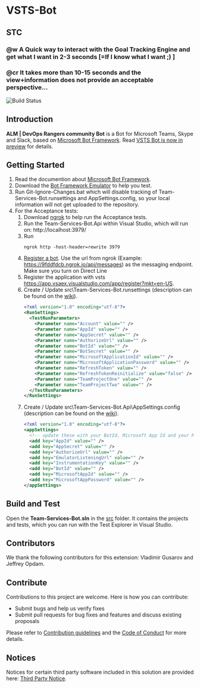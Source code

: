 # VSTS-Bot 

## STC
### @w A Quick way to interact with the Goal Tracking Engine and get what I want in 2-3 seconds [=If I know what I want ;) ]
### @cr It takes more than 10-15 seconds and the view+information does not provide an acceptable perspective...


![Build Status](https://almrangers.visualstudio.com/_apis/public/build/definitions/7f3cfb9a-d1cb-4e66-9d36-1af87b906fe9/143/badge)

## Introduction
**ALM | DevOps Rangers community Bot** is a Bot for Microsoft Teams, Skype and Slack, based on [Microsoft Bot Framework](https://dev.botframework.com/). Read [VSTS Bot is now in preview](https://blogs.msdn.microsoft.com/visualstudioalmrangers/2017/10/12/visual-studio-team-services-bot-vsts-bot-is-now-in-preview/) for details.

## Getting Started
1. Read the documention about [Microsoft Bot Framework](https://dev.botframework.com/).
2. Download the [Bot Framework Emulator](https://docs.botframework.com/en-us/tools/bot-framework-emulator/#navtitle) to help you test.
3. Run Git-Ignore-Changes.bat which will disable tracking of Team-Services-Bot.runsettings and AppSettings.config, so your local information will not get uploaded to the repository.
4. For the Acceptance tests:
   1. Download [ngrok](https://ngrok.com/download) to help run the Acceptance tests.
   2. Run the Team-Services-Bot.Api within Visual Studio, which will run on: http://localhost:3979/
   3. Run 
      ```
      ngrok http -host-header=rewrite 3979
      ```
    4. [Register a bot](https://docs.botframework.com/en-us/csharp/builder/sdkreference/gettingstarted.html#registering). Use the url from ngrok (Example: https://9fddfdcb.ngrok.io/api/messages) as the messaging endpoint.  
    Make sure you turn on Direct Line
    5. Register the application with vsts https://app.vsaex.visualstudio.com/app/register?mkt=en-US.
    6. Create / Update src\Team-Services-Bot.runsettings (description can be found on the [wiki](https://github.com/ALM-Rangers/Team-Services-Bot/wiki/Team-Services-Bot.runsettings)).
       ``` xml
       <?xml version="1.0" encoding="utf-8"?>
       <RunSettings>
         <TestRunParameters>
           <Parameter name="Account" value="" />
           <Parameter name="AppId" value="" />
           <Parameter name="AppSecret" value="" />
           <Parameter name="AuthorizeUrl" value="" />
           <Parameter name="BotId" value="" />
           <Parameter name="BotSecret" value="" />
           <Parameter name="MicrosoftApplicationId" value="" />
           <Parameter name="MicrosoftApplicationPassword" value="" />
           <Parameter name="RefreshToken" value="" />
           <Parameter name="RefreshTokenReinitialize" value="false" />
           <Parameter name="TeamProjectOne" value="" />
           <Parameter name="TeamProjectTwo" value="" />
         </TestRunParameters>
       </RunSettings>
       ```
    7. Create / Update src\Team-Services-Bot.Api\AppSettings.config (description can be found on the [wiki](https://github.com/ALM-Rangers/Team-Services-Bot/wiki/AppSettings)).
       ``` xml
       <?xml version="1.0" encoding="utf-8"?>
       <appSettings>
         <!-- update these with your BotId, Microsoft App Id and your Microsoft App Password-->
         <add key="AppId" value="" />
         <add key="AppSecret" value="" />
         <add key="AuthorizeUrl" value="" />
         <add key="EmulatorListeningUrl" value="" />
         <add key="InstrumentationKey" value="" />
         <add key="BotId" value="" />
         <add key="MicrosoftAppId" value="" />
         <add key="MicrosoftAppPassword" value="" />
       </appSettings>
       ```

## Build and Test
Open the **Team-Services-Bot.sln** in the [src](https://github.com/ALM-Rangers/Team-Services-Bot/tree/Master/src) folder. It contains the projects and tests, which you can run with the Test Explorer in Visual Studio.

## Contributors
We thank the following contributors for this extension: Vladimir Gusarov and Jeffrey Opdam.

## Contribute
Contributions to this project are welcome. Here is how you can contribute:  

- Submit bugs and help us verify fixes  
- Submit pull requests for bug fixes and features and discuss existing proposals   

Please refer to [Contribution guidelines](.github/CONTRIBUTING.md) and the [Code of Conduct](.github/COC.md) for more details.

## Notices
Notices for certain third party software included in this solution are provided here: [Third Party Notice](ThirdPartyNotices.txt).
